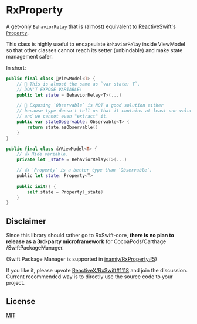 # RxProperty

A get-only `BehaviorRelay` that is (almost) equivalent to [ReactiveSwift](https://github.com/ReactiveCocoa/ReactiveSwift)'s [`Property`](https://github.com/ReactiveCocoa/ReactiveSwift/blob/1.1.0/Sources/Property.swift#L455).

This class is highly useful to encapsulate `BehaviorRelay` inside ViewModel so that other classes cannot reach its setter (unbindable) and make state management safer.

In short:

```swift
public final class 💩ViewModel<T> {
    // 💩 This is almost the same as `var state: T`.
    // DON'T EXPOSE VARIABLE!
    public let state = BehaviorRelay<T>(...)

    // 💩 Exposing `Observable` is NOT a good solution either
    // because type doesn't tell us that it contains at least one value
    // and we cannot even "extract" it.
    public var stateObservable: Observable<T> {
        return state.asObservable()
    }
}
```

```swift
public final class 👍ViewModel<T> {
    // 👍 Hide variable.
    private let _state = BehaviorRelay<T>(...)

    // 👍 `Property` is a better type than `Observable`.
    public let state: Property<T>
    
    public init() {
        self.state = Property(_state)
    }
}
```

## Disclaimer

Since this library should rather go to RxSwift-core, **there is no plan to release as a 3rd-party microframework** for CocoaPods/Carthage ~~/SwiftPackageManager~~. 

(Swift Package Manager is supported in [inamiy/RxProperty#5](https://github.com/inamiy/RxProperty/pull/5))

If you like it, please upvote [ReactiveX/RxSwift#1118](https://github.com/ReactiveX/RxSwift/pull/1118) and join the discussion.
Current recommended way is to directly use the source code to your project.

## License

[MIT](LICENSE)
